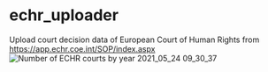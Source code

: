 # echr_uploader
Upload court decision data of European Court of Human Rights from https://app.echr.coe.int/SOP/index.aspx
![Number of ECHR courts by year 2021_05_24 09_30_37](https://user-images.githubusercontent.com/81034792/119307715-c7d84600-bc74-11eb-82ed-86fcfad63be8.png)
